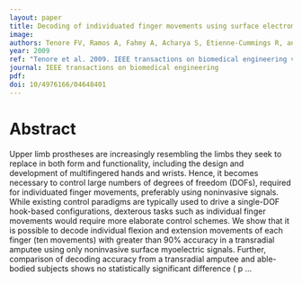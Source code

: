 ```yaml
---
layout: paper
title: Decoding of individuated finger movements using surface electromyography
image:
authors: Tenore FV, Ramos A, Fahmy A, Acharya S, Etienne-Cummings R, and Thakor NV.
year: 2009
ref: "Tenore et al. 2009. IEEE transactions on biomedical engineering vol. 56, no. 5: 1427-1434."
journal: IEEE transactions on biomedical engineering
pdf:
doi: 10/4976166/04648401
---
```


# Abstract
Upper limb prostheses are increasingly resembling the limbs they seek to replace in both form and functionality, including the design and development of multifingered hands and wrists. Hence, it becomes necessary to control large numbers of degrees of freedom (DOFs), required for individuated finger movements, preferably using noninvasive signals. While existing control paradigms are typically used to drive a single-DOF hook-based configurations, dexterous tasks such as individual finger movements would require more elaborate control schemes. We show that it is possible to decode individual flexion and extension movements of each finger (ten movements) with greater than 90% accuracy in a transradial amputee using only noninvasive surface myoelectric signals. Further, comparison of decoding accuracy from a transradial amputee and able-bodied subjects shows no statistically significant difference ( p …
